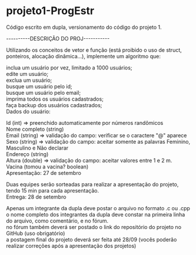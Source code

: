 # projeto1-ProgEstr
Código escrito em dupla, versionamento do código do projeto 1.

----------DESCRIÇÃO DO PROJ-----------

Utilizando os conceitos de vetor e função (está proibido o uso de struct, ponteiros, alocação dinâmica...), implemente um algoritmo que:

  inclua um usuário por vez, limitado a 1000 usuários;                                                                                                                             
  edite um usuário;                                                                                                                                         
  exclua um usuário;                                                                                                                                         
  busque um usuário pelo id;                                                                                                                                         
  busque um usuário pelo email;                                                                                                                                         
  imprima todos os usuários cadastrados;                                                                                                                                         
  faça backup dos usuários cadastrados;                                                                                                                                         
  Dados do usuário:

Id (int) => preenchido automaticamente por números randômicos                                                                                                                      
Nome completo (string)                                                                                                                                                            
Email (string) => validação do campo: verificar se o caractere "@" aparece                                                                                                   
Sexo (string) => validação do campo: aceitar somente as palavras Feminino, Masculino e Não declarar                                                                                 
Endereço (string)                                                                                                                                                           
Altura (double) => validação do campo: aceitar valores entre 1 e 2 m.                                                                                                              
Vacina (tomou a vacina? boolean)                                                                                                                                                   
Apresentação: 27 de setembro                                                                                                                                        

Duas equipes serão sorteadas para realizar a apresentação do projeto, tendo 15 min para cada apresentação.                                                           
Entrega:  28 de setembro                                                                                                                                                        

Apenas um integrante da dupla deve postar o arquivo no formato .c ou .cpp                                                                                                      
o nome completo dos integrantes da dupla deve constar na primeira linha do arquivo, como comentário, e no fórum.                                                           
no fórum também deverá ser postado o link do repositório do projeto no GitHub (uso obrigatório)                                                                              
a postagem final do projeto deverá ser feita até 28/09 (vocês poderão realizar correções após a apresentação dos projetos)                                                        

